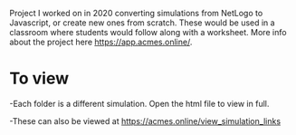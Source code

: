 Project I worked on in 2020 converting simulations from NetLogo to Javascript, or create new ones from scratch. These would be used in a classroom where students would follow along with a worksheet. More info about the project here https://app.acmes.online/.

To view
========================================================
-Each folder is a different simulation. Open the html file to view in full.

-These can also be viewed at https://acmes.online/view_simulation_links
